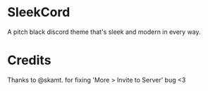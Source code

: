 # SleekCord
A pitch black discord theme that's sleek and modern in every way.


# Credits
Thanks to @skamt. for fixing 'More > Invite to Server' bug <3

